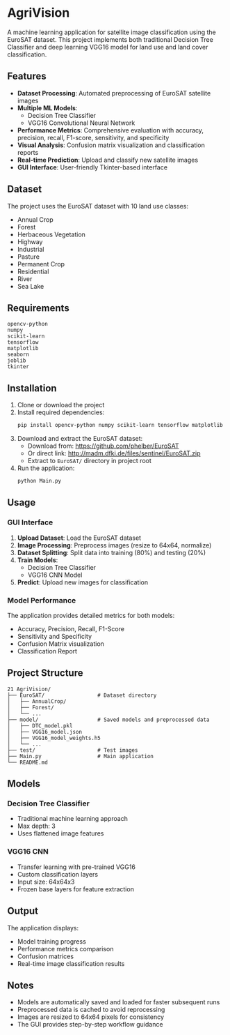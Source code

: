 # AgriVision

A machine learning application for satellite image classification using the EuroSAT dataset. This project implements both traditional Decision Tree Classifier and deep learning VGG16 model for land use and land cover classification.

## Features

- **Dataset Processing**: Automated preprocessing of EuroSAT satellite images
- **Multiple ML Models**: 
  - Decision Tree Classifier
  - VGG16 Convolutional Neural Network
- **Performance Metrics**: Comprehensive evaluation with accuracy, precision, recall, F1-score, sensitivity, and specificity
- **Visual Analysis**: Confusion matrix visualization and classification reports
- **Real-time Prediction**: Upload and classify new satellite images
- **GUI Interface**: User-friendly Tkinter-based interface

## Dataset

The project uses the EuroSAT dataset with 10 land use classes:
- Annual Crop
- Forest
- Herbaceous Vegetation
- Highway
- Industrial
- Pasture
- Permanent Crop
- Residential
- River
- Sea Lake

## Requirements

```
opencv-python
numpy
scikit-learn
tensorflow
matplotlib
seaborn
joblib
tkinter
```

## Installation

1. Clone or download the project
2. Install required dependencies:
   ```bash
   pip install opencv-python numpy scikit-learn tensorflow matplotlib seaborn joblib
   ```
3. Download and extract the EuroSAT dataset:
   - Download from: https://github.com/phelber/EuroSAT
   - Or direct link: http://madm.dfki.de/files/sentinel/EuroSAT.zip
   - Extract to `EuroSAT/` directory in project root
4. Run the application:
   ```bash
   python Main.py
   ```

## Usage

### GUI Interface

1. **Upload Dataset**: Load the EuroSAT dataset
2. **Image Processing**: Preprocess images (resize to 64x64, normalize)
3. **Dataset Splitting**: Split data into training (80%) and testing (20%)
4. **Train Models**:
   - Decision Tree Classifier
   - VGG16 CNN Model
5. **Predict**: Upload new images for classification

### Model Performance

The application provides detailed metrics for both models:
- Accuracy, Precision, Recall, F1-Score
- Sensitivity and Specificity
- Confusion Matrix visualization
- Classification Report

## Project Structure

```
21 AgriVision/
├── EuroSAT/                 # Dataset directory
│   ├── AnnualCrop/
│   ├── Forest/
│   └── ...
├── model/                   # Saved models and preprocessed data
│   ├── DTC_model.pkl
│   ├── VGG16_model.json
│   ├── VGG16_model_weights.h5
│   └── ...
├── test/                    # Test images
├── Main.py                  # Main application
└── README.md
```

## Models

### Decision Tree Classifier
- Traditional machine learning approach
- Max depth: 3
- Uses flattened image features

### VGG16 CNN
- Transfer learning with pre-trained VGG16
- Custom classification layers
- Input size: 64x64x3
- Frozen base layers for feature extraction

## Output

The application displays:
- Model training progress
- Performance metrics comparison
- Confusion matrices
- Real-time image classification results

## Notes

- Models are automatically saved and loaded for faster subsequent runs
- Preprocessed data is cached to avoid reprocessing
- Images are resized to 64x64 pixels for consistency
- The GUI provides step-by-step workflow guidance
